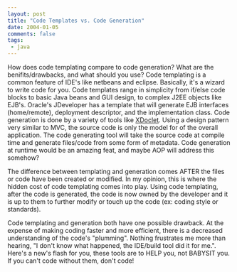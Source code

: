 ```yaml
---
layout: post
title: "Code Templates vs. Code Generation"
date: 2004-01-05
comments: false
tags:
 - java
---
```


How does code templating compare to code generation? What are the benifits/drawbacks, and what should you use? Code templating is a common feature of IDE's like netbeans and eclipse. Basically, it's a wizard to write code for you. Code templates range in simplicity from if/else code blocks to basic Java beans and GUI design, to complex J2EE objects like EJB's. Oracle's JDeveloper has a template that will generate EJB interfaces (home/remote), deployment descriptor, and the implementation class. Code generation is done by a variety of tools like [XDoclet](http://xdoclet.sf.net). Using a design pattern very similar to MVC, the source code is only the model for of the overall application. The code generating tool will take the source code at compile time and generate files/code from some form of metadata. Code generation at runtime would be an amazing feat, and maybe AOP will address this somehow?


The difference between templating and generation comes AFTER the files or code have been created or modified. In my opinion, this is where the hidden cost of code templating comes into play. Using code templating, after the code is generated, the code is now owned by the developer and it is up to them to further modify or touch up the code (ex: coding style or standards).


Code templating and generation both have one possible drawback. At the expense of making coding faster and more efficient, there is a decreased understanding of the code's "plumming". Nothing frustrates me more than hearing, "I don't know what happened, the IDE/build tool did it for me.". Here's a new's flash for you, these tools are to HELP you, not BABYSIT you. If you can't code without them, don't code!

